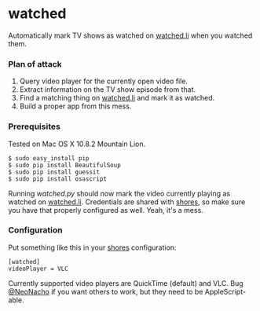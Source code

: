 # watched

Automatically mark TV shows as watched on [watched.li][1] when you watched them.

### Plan of attack

1. Query video player for the currently open video file.
2. Extract information on the TV show episode from that.
3. Find a matching thing on [watched.li][1] and mark it as watched.
4. Build a proper app from this mess.

### Prerequisites

Tested on Mac OS X 10.8.2 Mountain Lion.

    $ sudo easy_install pip
    $ sudo pip install BeautifulSoup
    $ sudo pip install guessit
    $ sudo pip install osascript

Running *watched.py* should now mark the video currently playing as watched
on [watched.li][1]. Credentials are shared with [shores][2], so make sure
you have that properly configured as well. Yeah, it's a mess.

### Configuration

Put something like this in your [shores][2] configuration:

    [watched]
    videoPlayer = VLC

Currently supported video players are QuickTime (default) and VLC.
Bug [@NeoNacho][3] if you want others to work, but they need to be
AppleScript-able.


[1]: http://watched.li
[2]: https://github.com/neonichu/shores
[3]: http://twitter.com/NeoNacho

